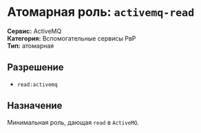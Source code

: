 # Атомарная роль: `activemq-read`

**Сервис:** ActiveMQ  
**Категория:** Вспомогательные сервисы РвР  
**Тип:** атомарная

## Разрешение
- `read:activemq`

## Назначение
Минимальная роль, дающая `read` в `ActiveMQ`.
